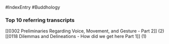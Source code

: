 #IndexEntry #Buddhology

### Top 10 referring transcripts
[[0302 Preliminaries Regarding Voice, Movement, and Gesture - Part 2]] (2)
[[0118 Dilemmas and Delineations - How did we get here Part 1]] (1)

